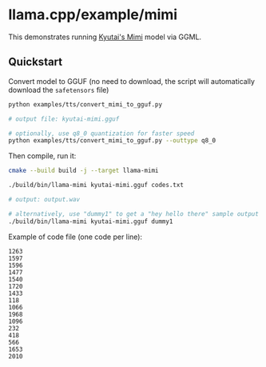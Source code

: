 # llama.cpp/example/mimi

This demonstrates running [Kyutai's Mimi](https://huggingface.co/kyutai/mimi) model via GGML.

## Quickstart

Convert model to GGUF (no need to download, the script will automatically download the `safetensors` file)

```sh
python examples/tts/convert_mimi_to_gguf.py

# output file: kyutai-mimi.gguf

# optionally, use q8_0 quantization for faster speed
python examples/tts/convert_mimi_to_gguf.py --outtype q8_0
```

Then compile, run it:

```sh
cmake --build build -j --target llama-mimi

./build/bin/llama-mimi kyutai-mimi.gguf codes.txt

# output: output.wav

# alternatively, use "dummy1" to get a "hey hello there" sample output file
./build/bin/llama-mimi kyutai-mimi.gguf dummy1
```

Example of code file (one code per line):

```
1263
1597
1596
1477
1540
1720
1433
118
1066
1968
1096
232
418
566
1653
2010
```
